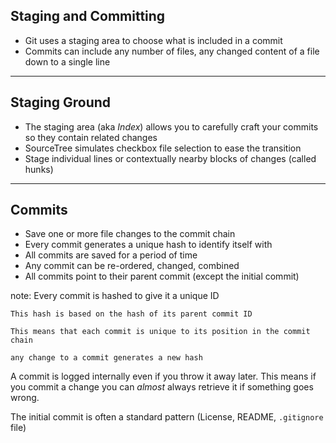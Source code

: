 ##  Staging and Committing

* <!-- .element: class="fragment" --> Git uses a staging area to choose what is included in a commit
* <!-- .element: class="fragment" --> Commits can include any number of files, any changed content of a file down to a single line

---

## Staging Ground

* The staging area (aka *Index*) allows you to carefully craft your commits so they contain related changes
* SourceTree simulates checkbox file selection to ease the transition
* Stage individual lines or contextually nearby blocks of changes (called hunks)

---

## Commits

* Save one or more file changes to the commit chain
* Every commit generates a unique hash to identify itself with
* All commits are saved for a period of time
* Any commit can be re-ordered, changed, combined
* All commits point to their parent commit (except the initial commit)

note:
  Every commit is hashed to give it a unique ID

    This hash is based on the hash of its parent commit ID

    This means that each commit is unique to its position in the commit chain

    any change to a commit generates a new hash

  A commit is logged internally even if you throw it away later. This means if you commit a change you can *almost* always retrieve it if something goes wrong.

  The initial commit is often a standard pattern (License, README, `.gitignore` file)
